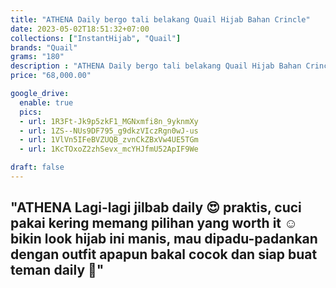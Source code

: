 ```yaml
---
title: "ATHENA Daily bergo tali belakang Quail Hijab Bahan Crincle"
date: 2023-05-02T18:51:32+07:00
collections: ["InstantHijab", "Quail"]
brands: "Quail"
grams: "180"
description : "ATHENA Daily bergo tali belakang Quail Hijab Bahan Crincle"
price: "68,000.00"

google_drive:
  enable: true
  pics:
  - url: 1R3Ft-Jk9p5zkF1_MGNxmfi8n_9yknmXy
  - url: 1ZS--NUs9DF795_g9dkzVIczRgn0wJ-us
  - url: 1VlVn5IFeBVZUQB_zvnCkZBxVw4UE5TGm
  - url: 1KcTOxoZ2zhSevx_mcYHJfmU52ApIF9We

draft: false
---
```


"ATHENA 
Lagi-lagi jilbab daily 😍 praktis, cuci pakai kering memang pilihan yang worth it ☺️ bikin look hijab ini manis, mau dipadu-padankan dengan outfit apapun bakal cocok dan siap buat teman daily 🥰"
---    
  
